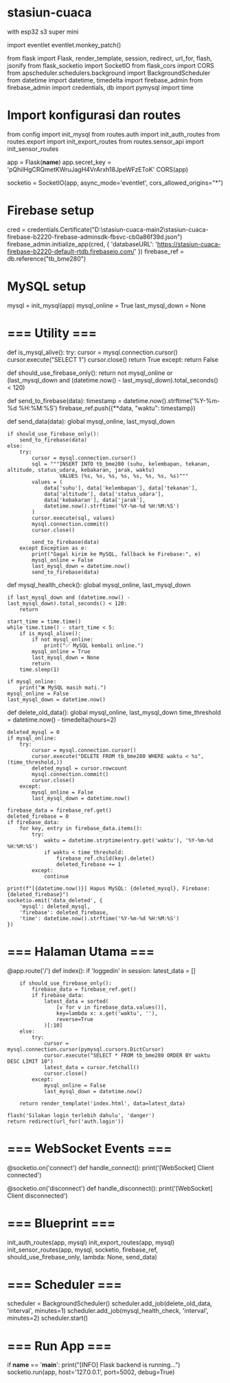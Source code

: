 # stasiun-cuaca
with esp32 s3 super mini



import eventlet
eventlet.monkey_patch()

from flask import Flask, render_template, session, redirect, url_for, flash, jsonify
from flask_socketio import SocketIO
from flask_cors import CORS
from apscheduler.schedulers.background import BackgroundScheduler
from datetime import datetime, timedelta
import firebase_admin
from firebase_admin import credentials, db
import pymysql
import time

# Import konfigurasi dan routes
from config import init_mysql
from routes.auth import init_auth_routes
from routes.export import init_export_routes
from routes.sensor_api import init_sensor_routes

app = Flask(__name__)
app.secret_key = 'pQhilHgCRQmetKWruJagH4VrArxh18JpeWFzEToK'
CORS(app)

socketio = SocketIO(app, async_mode='eventlet', cors_allowed_origins="*")

# Firebase setup
cred = credentials.Certificate("D:\stasiun-cuaca-main2\stasiun-cuaca-firebase-b2220-firebase-adminsdk-fbsvc-cb0a86f39d.json")
firebase_admin.initialize_app(cred, {
    'databaseURL': 'https://stasiun-cuaca-firebase-b2220-default-rtdb.firebaseio.com/'
})
firebase_ref = db.reference("tb_bme280")

# MySQL setup
mysql = init_mysql(app)
mysql_online = True
last_mysql_down = None

# === Utility ===

def is_mysql_alive():
    try:
        cursor = mysql.connection.cursor()
        cursor.execute("SELECT 1")
        cursor.close()
        return True
    except:
        return False

def should_use_firebase_only():
    return not mysql_online or (last_mysql_down and (datetime.now() - last_mysql_down).total_seconds() < 120)

def send_to_firebase(data):
    timestamp = datetime.now().strftime('%Y-%m-%d %H:%M:%S')
    firebase_ref.push({**data, "waktu": timestamp})

def send_data(data):
    global mysql_online, last_mysql_down

    if should_use_firebase_only():
        send_to_firebase(data)
    else:
        try:
            cursor = mysql.connection.cursor()
            sql = """INSERT INTO tb_bme280 (suhu, kelembapan, tekanan, altitude, status_udara, kebakaran, jarak, waktu)
                     VALUES (%s, %s, %s, %s, %s, %s, %s, %s)"""
            values = (
                data['suhu'], data['kelembapan'], data['tekanan'],
                data['altitude'], data['status_udara'],
                data['kebakaran'], data['jarak'],
                datetime.now().strftime('%Y-%m-%d %H:%M:%S')
            )
            cursor.execute(sql, values)
            mysql.connection.commit()
            cursor.close()

            send_to_firebase(data)
        except Exception as e:
            print("Gagal kirim ke MySQL, fallback ke Firebase:", e)
            mysql_online = False
            last_mysql_down = datetime.now()
            send_to_firebase(data)

def mysql_health_check():
    global mysql_online, last_mysql_down

    if last_mysql_down and (datetime.now() - last_mysql_down).total_seconds() < 120:
        return

    start_time = time.time()
    while time.time() - start_time < 5:
        if is_mysql_alive():
            if not mysql_online:
                print("✅ MySQL kembali online.")
            mysql_online = True
            last_mysql_down = None
            return
        time.sleep(1)

    if mysql_online:
        print("❌ MySQL masih mati.")
    mysql_online = False
    last_mysql_down = datetime.now()

def delete_old_data():
    global mysql_online, last_mysql_down
    time_threshold = datetime.now() - timedelta(hours=2)

    deleted_mysql = 0
    if mysql_online:
        try:
            cursor = mysql.connection.cursor()
            cursor.execute("DELETE FROM tb_bme280 WHERE waktu < %s", (time_threshold,))
            deleted_mysql = cursor.rowcount
            mysql.connection.commit()
            cursor.close()
        except:
            mysql_online = False
            last_mysql_down = datetime.now()

    firebase_data = firebase_ref.get()
    deleted_firebase = 0
    if firebase_data:
        for key, entry in firebase_data.items():
            try:
                waktu = datetime.strptime(entry.get('waktu'), '%Y-%m-%d %H:%M:%S')
                if waktu < time_threshold:
                    firebase_ref.child(key).delete()
                    deleted_firebase += 1
            except:
                continue

    print(f"[{datetime.now()}] Hapus MySQL: {deleted_mysql}, Firebase: {deleted_firebase}")
    socketio.emit('data_deleted', {
        'mysql': deleted_mysql,
        'firebase': deleted_firebase,
        'time': datetime.now().strftime('%Y-%m-%d %H:%M:%S')
    })

# === Halaman Utama ===

@app.route('/')
def index():
    if 'loggedin' in session:
        latest_data = []

        if should_use_firebase_only():
            firebase_data = firebase_ref.get()
            if firebase_data:
                latest_data = sorted(
                    [v for v in firebase_data.values()],
                    key=lambda x: x.get('waktu', ''),
                    reverse=True
                )[:10]
        else:
            try:
                cursor = mysql.connection.cursor(pymysql.cursors.DictCursor)
                cursor.execute("SELECT * FROM tb_bme280 ORDER BY waktu DESC LIMIT 10")
                latest_data = cursor.fetchall()
                cursor.close()
            except:
                mysql_online = False
                last_mysql_down = datetime.now()

        return render_template('index.html', data=latest_data)

    flash('Silakan login terlebih dahulu', 'danger')
    return redirect(url_for('auth.login'))

# === WebSocket Events ===

@socketio.on('connect')
def handle_connect():
    print('[WebSocket] Client connected')

@socketio.on('disconnect')
def handle_disconnect():
    print('[WebSocket] Client disconnected')

# === Blueprint ===

init_auth_routes(app, mysql)
init_export_routes(app, mysql)
init_sensor_routes(app, mysql, socketio, firebase_ref, should_use_firebase_only, lambda: None, send_data)

# === Scheduler ===

scheduler = BackgroundScheduler()
scheduler.add_job(delete_old_data, 'interval', minutes=1)
scheduler.add_job(mysql_health_check, 'interval', minutes=2)
scheduler.start()

# === Run App ===

if __name__ == '__main__':
    print("[INFO] Flask backend is running...")
    socketio.run(app, host='127.0.0.1', port=5002, debug=True)
